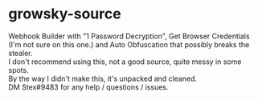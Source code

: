 # growsky-source
Webhook Builder with "1 Password Decryption", Get Browser Credentials (I'm not sure on this one.) and Auto Obfuscation that possibly breaks the stealer.<br />
I don't recommend using this, not a good source, quite messy in some spots. <br />
By the way I didn't make this, it's unpacked and cleaned.<br />
DM Stex#9483 for any help / questions / issues.
